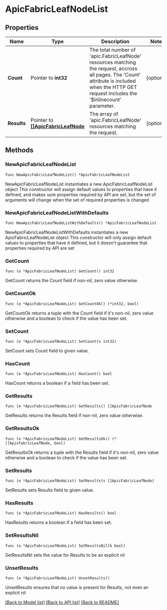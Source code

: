 # ApicFabricLeafNodeList

## Properties

Name | Type | Description | Notes
------------ | ------------- | ------------- | -------------
**Count** | Pointer to **int32** | The total number of &#39;apic.FabricLeafNode&#39; resources matching the request, accross all pages. The &#39;Count&#39; attribute is included when the HTTP GET request includes the &#39;$inlinecount&#39; parameter. | [optional] 
**Results** | Pointer to [**[]ApicFabricLeafNode**](ApicFabricLeafNode.md) | The array of &#39;apic.FabricLeafNode&#39; resources matching the request. | [optional] 

## Methods

### NewApicFabricLeafNodeList

`func NewApicFabricLeafNodeList() *ApicFabricLeafNodeList`

NewApicFabricLeafNodeList instantiates a new ApicFabricLeafNodeList object
This constructor will assign default values to properties that have it defined,
and makes sure properties required by API are set, but the set of arguments
will change when the set of required properties is changed

### NewApicFabricLeafNodeListWithDefaults

`func NewApicFabricLeafNodeListWithDefaults() *ApicFabricLeafNodeList`

NewApicFabricLeafNodeListWithDefaults instantiates a new ApicFabricLeafNodeList object
This constructor will only assign default values to properties that have it defined,
but it doesn't guarantee that properties required by API are set

### GetCount

`func (o *ApicFabricLeafNodeList) GetCount() int32`

GetCount returns the Count field if non-nil, zero value otherwise.

### GetCountOk

`func (o *ApicFabricLeafNodeList) GetCountOk() (*int32, bool)`

GetCountOk returns a tuple with the Count field if it's non-nil, zero value otherwise
and a boolean to check if the value has been set.

### SetCount

`func (o *ApicFabricLeafNodeList) SetCount(v int32)`

SetCount sets Count field to given value.

### HasCount

`func (o *ApicFabricLeafNodeList) HasCount() bool`

HasCount returns a boolean if a field has been set.

### GetResults

`func (o *ApicFabricLeafNodeList) GetResults() []ApicFabricLeafNode`

GetResults returns the Results field if non-nil, zero value otherwise.

### GetResultsOk

`func (o *ApicFabricLeafNodeList) GetResultsOk() (*[]ApicFabricLeafNode, bool)`

GetResultsOk returns a tuple with the Results field if it's non-nil, zero value otherwise
and a boolean to check if the value has been set.

### SetResults

`func (o *ApicFabricLeafNodeList) SetResults(v []ApicFabricLeafNode)`

SetResults sets Results field to given value.

### HasResults

`func (o *ApicFabricLeafNodeList) HasResults() bool`

HasResults returns a boolean if a field has been set.

### SetResultsNil

`func (o *ApicFabricLeafNodeList) SetResultsNil(b bool)`

 SetResultsNil sets the value for Results to be an explicit nil

### UnsetResults
`func (o *ApicFabricLeafNodeList) UnsetResults()`

UnsetResults ensures that no value is present for Results, not even an explicit nil

[[Back to Model list]](../README.md#documentation-for-models) [[Back to API list]](../README.md#documentation-for-api-endpoints) [[Back to README]](../README.md)


